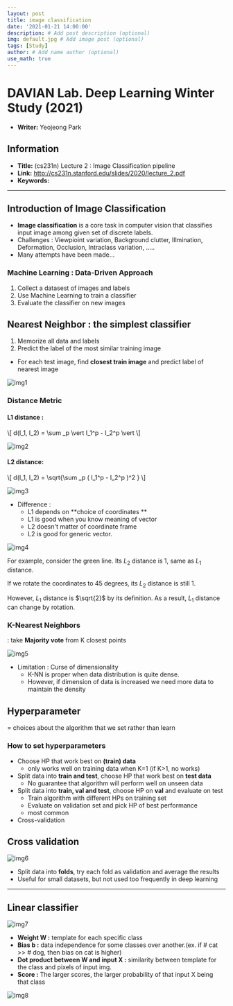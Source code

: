 ```yaml
---
layout: post
title: image classification 
date: '2021-01-21 14:00:00'
description: # Add post description (optional)
img: default.jpg # Add image post (optional)
tags: [Study]
author: # Add name author (optional)
use_math: true
---
```



# DAVIAN Lab. Deep Learning Winter Study (2021)

- **Writer:** Yeojeong Park

## Information

- **Title:** (cs231n) Lecture 2 : Image Classification pipeline 
- **Link:** http://cs231n.stanford.edu/slides/2020/lecture_2.pdf
- **Keywords:**
-------------------------------------------------------

## Introduction of Image Classification

- **Image classification** is a core task in computer vision that classifies input image among given set of discrete labels.
- Challenges : Viewpioint variation, Background clutter, Illmination, Deformation, Occlusion, Intraclass variation, .....
- Many attempts have been made...

### Machine Learning : Data-Driven Approach

1. Collect a datasest of images and labels
2. Use Machine Learning to train a classifier
3. Evaluate the classifier on new images

## Nearest Neighbor : the simplest classifier
1. Memorize all data and labels
2. Predict the label of the most similar training image
  - For each test image, find **closest train image** and predict label of nearest image


![img1](../images/cifar10example.png)

### Distance Metric

#### L1 distance :  
 
\\[ d(I_1, I_2) = \sum _p \vert I_1^p - I_2^p \vert \\]

![img2](../images/l1.png)

#### L2 distance:

\\[ d(I_1, I_2) = \sqrt{\sum _p ( I_1^p - I_2^p )^2 } \\]

![img3](../images/l2.png)

- Difference : 
  - L1 depends on **choice of coordinates ** 
  - L1 is good when you know meaning of vector
  - L2 doesn't matter of coordinate frame
  - L2 is good for generic vector.
 
![img4](../images/difference.png)

For example, consider the green line. Its $L_2$ distance is 1, same as $L_1$ distance.

If we rotate the coordinates to 45 degrees, its $L_2$ distance is still 1.

However, $L_1$ distance is $\sqrt{2}$ by its definition. As a result, $L_1$ distance can change by rotation.


### K-Nearest Neighbors
: take **Majority vote** from K closest points

![img5](../images/knn.png)

- Limitation : Curse of dimensionality
   - K-NN is proper when data distribution is quite dense.
   - However, if dimension of data is increased we need more data to maintain the density

## Hyperparameter
= choices about the algorithm that we set rather than learn

### How to set hyperparameters
- Choose HP that work best on **(train) data**
  - only works well on training data when K=1 (if K>1, no works)
- Split data into **train and test**, choose HP that work best on **test data**
  - No guarantee that algorithm will perform well on unseen data
- Split data into **train, val and test**, choose HP on **val** and evaluate on test
  - Train algorithm with different HPs on training set 
  - Evaluate on validation set and pick HP of best performance
  - most common
- Cross-validation

## Cross validation

![img6](../images/cross_validation.png)

- Split data into **folds**, try each fold as validation and average the results
- Useful for small datasets, but not used too frequently in deep learning



-----------------------------
## Linear classifier

![img7](../images/linear_classifier.png)

- **Weight W :** template for each specific class
- **Bias b :** data independence for some classes over another.(ex. if # cat >> # dog, then bias on cat is higher)
- **Dot product between W and input X :** similarity between template for the class and pixels of input img.
- **Score :** The larger scores, the larger probability of that input X being that class

![img8](../images/linear_classifier_g.png)

